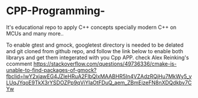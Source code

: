 # CPP-Programming-
It's educational repo to apply C++ concepts specially modern C++ on MCUs and many more..

To enable gtest and gmock, googletest directory is needed to be delated and git cloned from github repo, and follow the link below to enable both librarys and get them integerated with you Cpp APP.
check Alex Reinking's ccomment
https://stackoverflow.com/questions/49736336/cmake-is-unable-to-find-packages-of-gmock?fbclid=IwY2xjawEG4JZleHRuA2FlbQIxMAABHR5In4VZAdzRQjHu7MkWy5_yLUqJYqoE9TkX3rYSDOZPp9qViYIaOtFDuQ_aem_ZBmEjzeFN8nXDQdkbv7CYw
